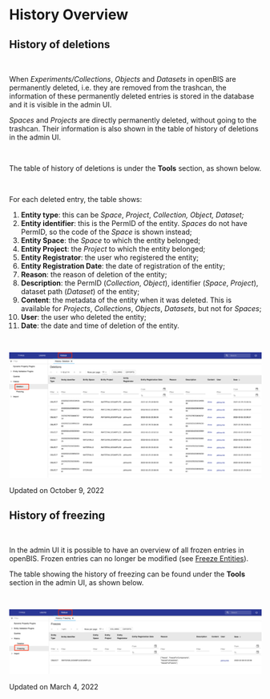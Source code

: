 History Overview
====
 
## History of deletions

[](# "Print this article")

 

When *Experiments/Collections*, *Objects* and *Datasets* in openBIS are
permanently deleted, i.e. they are removed from the trashcan, the
information of these permanently deleted entries is stored in the
database and it is visible in the admin UI.

*Spaces* and *Projects* are directly permanently deleted, without going
to the trashcan. Their information is also shown in the table of history
of deletions in the admin UI.

 

The table of history of deletions is under the **Tools** section, as
shown below.

 

For each deleted entry, the table shows:

1.  **Entity type**: this can be *Space*, *Project*, *Collection,
    Object, Dataset;*
2.  **Entity identifier**: this is the PermID of the entity. *Spaces* do
    not have PermID, so the code of the *Space* is shown instead;
3.  **Entity Space**: the *Space* to which the entity belonged;
4.  **Entity Project**: the *Project* to which the entity belonged;
5.  **Entity Registrator**: the user who registered the entity;
6.  **Entity Registration Date**: the date of registration of the
    entity;
7.  **Reason**: the reason of deletion of the entity;
8.  **Description**: the PermID (*Collection*, *Object*), identifier
    (*Space*, *Project*),  dataset path (*Dataset*) of the entity;
9.  **Content**: the metadata of the entity when it was deleted. This is
    available for *Projects*, *Collections*, *Objects*, *Datasets*, but
    not for *Spaces*;
10. **User**: the user who deleted the entity;
11. **Date**: the date and time of deletion of the entity.

 

![image info](img/history-deletion-1024x507.png)

Updated on October 9, 2022
 
## History of freezing

[](# "Print this article")

 

In the admin UI it is possible to have an overview of all frozen entries
in openBIS. Frozen entries can no longer be modified (see [Freeze
Entities](https://openbis.ch/index.php/docs/user-documentation-20-10-3/additional-functionalities/freeze-entities/)).

The table showing the history of freezing can be found under the
**Tools** section in the admin UI, as shown below.

 

![image info](img/history-freezing-1024x262.png)

Updated on March 4, 2022
